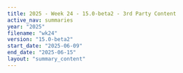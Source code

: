 ```yaml
---
title: 2025 - Week 24 - 15.0-beta2 - 3rd Party Content
active_nav: summaries
year: "2025"
filename: "wk24"
version: "15.0-beta2"
start_date: "2025-06-09"
end_date: "2025-06-15"
layout: "summary_content"
---
```

